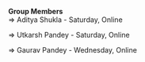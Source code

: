 **Group Members**  
=> Aditya Shukla - Saturday, Online

=> Utkarsh Pandey - Saturday, Online

=> Gaurav Pandey - Wednesday, Online

